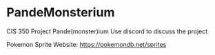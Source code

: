 # PandeMonsterium
CIS 350 Project
Pande(monster)ium
Use discord to discuss the project

Pokemon Sprite Website: https://pokemondb.net/sprites 
